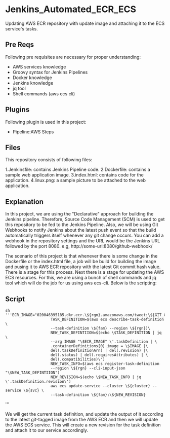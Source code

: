 # Jenkins_Automated_ECR_ECS
Updating AWS ECR repository with update image and attaching it to the ECS service's tasks.


## Pre Reqs

Following pre requisites are necessary for proper understanding:
- AWS services knowledge
- Groovy syntax for Jenkins Pipelines
- Docker knowledge
- Jenkins knowledge
- jq tool
- Shell commands (aws ecs cli)

## Plugins
Following plugin is used in this project:
- Pipeline:AWS Steps



## Files
This repository consists of following files:

1.Jenkinsfile: contains Jenkins Pipeline code.
2.Dockerfile: contains a sample web application image.
3.index.html: contains code for the application.
4.linux.png: a sample picture to be attached to the web application.


## Explanation

In this project, we are using the "Declarative" approach for building the Jenkins pipeline.
Therefore, Source Code Management (SCM) is used to get this repository to be fed to the
Jenkins Pipeline. Also, we will be using Git Webhooks to notify Jenkins about the latest push
event so that the build automatically triggers itself whenever any git change occurs.
You can add a webhook in the repository settings and the URL would be the Jenkins URL followed
by the port 8080.
e.g, http://some-url:8080/github-webhook/

The scenario of this project is that whenever there is some change in the Dockerfile or the 
index.html file, a job will be build for building the image and pusing it to AWS ECR repository
with the latest Git commit hash value. There is a stage for this process. Next there is a stage
for updating the AWS ECS resources. For this, we are using a bunch of shell commands and jq tool
which will do the job for us using aws ecs-cli. Below is the scripting:

## Script
    sh '''ECR_IMAGE="020046395185.dkr.ecr.\${rgn}.amazonaws.com/tweet:\${GIT_COMMIT}"
                        TASK_DEFINITION=$(aws ecs describe-task-definition \
                        --task-definition \${fam} --region \${rgn})\
                        NEW_TASK_DEFINTIION=$(echo \$TASK_DEFINITION | jq \
                        --arg IMAGE "\$ECR_IMAGE" \'.taskDefinition | \
                        .containerDefinitions[0].image = \$IMAGE |\
                        del(.taskDefinitionArn) | del(.revision) |\
                        del(.status) | del(.requiresAttributes) | \
                        del(.compatibilities)\')
                        NEW_TASK_INFO=$(aws ecs register-task-definition
                        --region \${rgn} --cli-input-json "\$NEW_TASK_DEFINTIION")
                        NEW_REVISION=$(echo \$NEW_TASK_INFO | jq \'.taskDefinition.revision\')
                        aws ecs update-service --cluster \${cluster} --service \${svc} \
                        --task-definition \${fam}:\${NEW_REVISION} 
'''

We will get the current task definition, and update the output of it according to the latest
git-tagged image from the AWS ECR and then we will update the AWS ECS service. This will create
a new revision for the task definition and attach it to our service accordingly.



